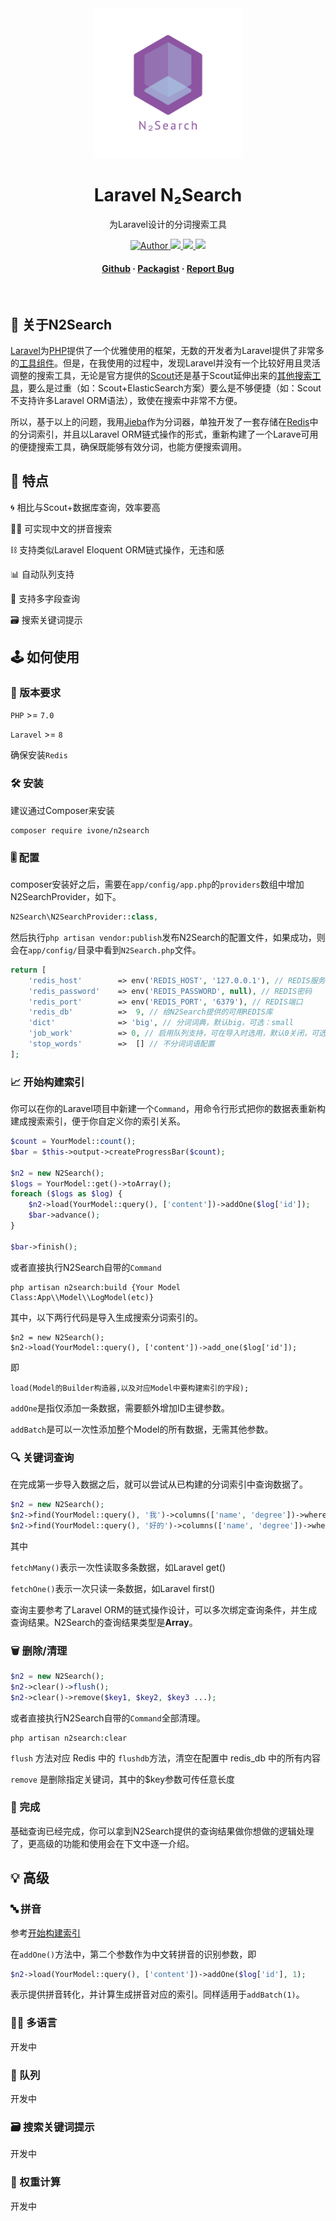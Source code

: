 
<div align="center">
<img src="logo.png" width="240" />
  <h1>Laravel N₂Search</h1>
  <p>
    为Laravel设计的分词搜索工具
  </p>
<!-- Badges -->
<p>
  <a target="_blank" href="https://ivone.me">
    <img src="https://img.shields.io/badge/👨‍💻Author-Ivone-blue" alt="Author" />
  </a>
  <a href="https://github.com/ivone-liu/laravel-n2search/actions">
    <img src="https://github.com/ivone-liu/laravel-n2search/workflows/PHP%20Composer/badge.svg" />
  </a>
  <a target="_blank" href="https://opensource.org/licenses/MIT">
    <img src="https://img.shields.io/github/license/ivone-liu/laravel-search" />
  </a>
  <a href="https://github.com/ivone-liu/laravel-search">
    <img src="https://img.shields.io/badge/🖥status-developing-red" />
  </a>
</p>

  <h4>
    <a href="https://github.com/ivone-liu/laravel-n2search" target="_blank">Github</a>
  <span> · </span>
    <a href="https://packagist.org/packages/ivone/n2search" target="_blank">Packagist</a>
  <span> · </span>
    <a href="https://github.com/ivone-liu/laravel-search/issues">Report Bug</a>
  </h4>
</div>

<br />

<!-- About the Project -->
## 🌟 关于N2Search

<a href="https://laravel.com/" target="_blank">Laravel</a>为<a href="https://php.net/" target="_blank">PHP</a>提供了一个优雅使用的框架，无数的开发者为Laravel提供了非常多的<a href="https://packagist.org/?query=laravel" target="_blank">工具组件</a>。但是，在我使用的过程中，发现Laravel并没有一个比较好用且灵活调整的搜索工具，无论是官方提供的<a href="https://laravel.com/docs/8.x/scout" target="_blank">Scout</a>还是基于Scout延伸出来的<a href="https://packagist.org/packages/vanry/laravel-scout-tntsearch" target="_blank">其他搜索工具</a>，要么是过重（如：Scout+ElasticSearch方案）要么是不够便捷（如：Scout不支持许多Laravel ORM语法），致使在搜索中非常不方便。

所以，基于以上的问题，我用<a href="https://github.com/fukuball/jieba-php" target="_blank">Jieba</a>作为分词器，单独开发了一套存储在<a href="https://redis.io" target="_blank">Redis</a>中的分词索引，并且以Laravel ORM链式操作的形式，重新构建了一个Larave可用的便捷搜索工具，确保既能够有效分词，也能方便搜索调用。

<!-- 特点 -->
## 🧩 特点

🌀 相比与Scout+数据库查询，效率要高

👨‍💻 可实现中文的拼音搜索

⛓ 支持类似Laravel Eloquent ORM链式操作，无违和感

📊 自动队列支持

🎰 支持多字段查询

🗃 搜索关键词提示

<!-- How To Use -->
## 🕹 如何使用

### 🔧 版本要求

`PHP` >= `7.0`

`Laravel` >= `8`

确保安装`Redis`

### 🛠 安装

建议通过Composer来安装

```shell
composer require ivone/n2search
```

### 🎚️ 配置

composer安装好之后，需要在`app/config/app.php`的`providers`数组中增加N2SearchProvider，如下。

```php
N2Search\N2SearchProvider::class,
```

然后执行`php artisan vendor:publish`发布N2Search的配置文件，如果成功，则会在`app/config/`目录中看到`N2Search.php`文件。

```php
return [
    'redis_host'        => env('REDIS_HOST', '127.0.0.1'), // REDIS服务IP地址
    'redis_password'    => env('REDIS_PASSWORD', null), // REDIS密码
    'redis_port'        => env('REDIS_PORT', '6379'), // REDIS端口
    'redis_db'          =>  9, // 给N2Search提供的可用REDIS库
    'dict'              => 'big', // 分词词典，默认big，可选：small
    'job_work'          => 0, // 启用队列支持，可在导入时选用，默认0关闭，可选：1开启
    'stop_words'        =>  [] // 不分词词语配置
];
```

### 📈 开始构建索引

你可以在你的Laravel项目中新建一个`Command`，用命令行形式把你的数据表重新构建成搜索索引，便于你自定义你的索引关系。

```php
$count = YourModel::count();
$bar = $this->output->createProgressBar($count);

$n2 = new N2Search();
$logs = YourModel::get()->toArray();
foreach ($logs as $log) {
    $n2->load(YourModel::query(), ['content'])->addOne($log['id']);
    $bar->advance();
}

$bar->finish();
```

或者直接执行N2Search自带的`Command`

```shell
php artisan n2search:build {Your Model Class:App\\Model\\LogModel(etc)}
```

其中，以下两行代码是导入生成搜索分词索引的。
```shell
$n2 = new N2Search();
$n2->load(YourModel::query(), ['content'])->add_one($log['id']);
```
即
```text
load(Model的Builder构造器,以及对应Model中要构建索引的字段);
```
`addOne`是指仅添加一条数据，需要额外增加ID主键参数。

`addBatch`是可以一次性添加整个Model的所有数据，无需其他参数。

### 🔍 关键词查询

在完成第一步导入数据之后，就可以尝试从已构建的分词索引中查询数据了。

```php
$n2 = new N2Search();
$n2->find(YourModel::query(), '我')->columns(['name', 'degree'])->where(['user_id'=>1])->where(['relation_id'=>101])->page(1, 20)->order('id', 'desc')->fetchMany();
$n2->find(YourModel::query(), '好的')->columns(['name', 'degree'])->where(['user_id'=>1])->order('id', 'desc')->fetchOne();
```

其中

`fetchMany()`表示一次性读取多条数据，如Laravel get()

`fetchOne()`表示一次只读一条数据，如Laravel first()

查询主要参考了Laravel ORM的链式操作设计，可以多次绑定查询条件，并生成查询结果。N2Search的查询结果类型是**Array**。

### 🗑 删除/清理

```php
$n2 = new N2Search();
$n2->clear()->flush();
$n2->clear()->remove($key1, $key2, $key3 ...);
```

或者直接执行N2Search自带的`Command`全部清理。

```shell
php artisan n2search:clear
```

`flush` 方法对应 Redis 中的 `flushdb`方法，清空在配置中 redis_db 中的所有内容

`remove` 是删除指定关键词，其中的$key参数可传任意长度

### 👏 完成

基础查询已经完成，你可以拿到N2Search提供的查询结果做你想做的逻辑处理了，更高级的功能和使用会在下文中逐一介绍。

## 💡 高级

### 🔤 拼音
参考[开始构建索引](https://github.com/ivone-liu/laravel-n2search#-%E5%BC%80%E5%A7%8B%E6%9E%84%E5%BB%BA%E7%B4%A2%E5%BC%95)

在`addOne()`方法中，第二个参数作为中文转拼音的识别参数，即
```php
$n2->load(YourModel::query(), ['content'])->addOne($log['id'], 1);
```
表示提供拼音转化，并计算生成拼音对应的索引。同样适用于`addBatch(1)`。

### 🏳️‍🌈 多语言
开发中

### 🧳 队列
开发中

### 🗃 搜索关键词提示
开发中

### 🧮 权重计算
开发中

[//]: # (## 🧑🏻‍💻 联系我)

[//]: # ()
[//]: # (你可以在github中给我提issue，或者邮件联系我：i@ivone.me )

[//]: # ()
[//]: # (友情链接:[方寸笔迹]&#40;https://www.fangcun.in&#41;)